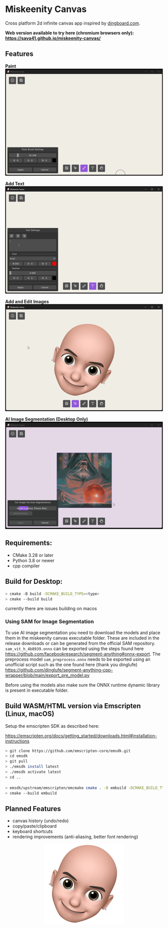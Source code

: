 # Miskeenity Canvas

Cross platform 2d infinite canvas app inspired by [dingboard.com](https://dingboard.com/).

**Web version available to try here (chromium browsers only): https://sava41.github.io/miskeenity-canvas/**

## Features

**Paint**
![Paint Feature Gif](./resources/images/paint.gif)

**Add Text**
![Text Feature Gif](./resources/images/text.gif)

**Add and Edit Images**
![Image Feature Gif](./resources/images/image.gif)

**AI Image Segmentation (Desktop Only)**
![Segmentation Feature Gif](./resources/images/ai.gif)

## Requirements:
- CMake 3.28 or later
- Python 3.8 or newer
- cpp compiler

## Build for Desktop:

```bash
> cmake -B build -DCMAKE_BUILD_TYPE=<type>
> cmake --build build
```

currently there are issues building on macos

### Using SAM for Image Segmentation

To use AI image segmentation you need to download the models and place them in the miskeenity canvas executable folder. These are included in the release downloads or can be generated from the official SAM repository. `sam_vit_h_4b8939.onnx` can be exported using the steps found here https://github.com/facebookresearch/segment-anything#onnx-export. The preprocess model `sam_preprocess.onnx` needs to be exported using an unofficial script such as the one found here (thank you dinglufe) https://github.com/dinglufe/segment-anything-cpp-wrapper/blob/main/export_pre_model.py

Before using the models also make sure the ONNX runtime dynamic library is present in executable folder.

## Build WASM/HTML version via Emscripten (Linux, macOS)

Setup the emscripten SDK as described here:

https://emscripten.org/docs/getting_started/downloads.html#installation-instructions

```bash
> git clone https://github.com/emscripten-core/emsdk.git
> cd emsdk
> git pull
> ./emsdk install latest
> ./emsdk activate latest
> cd ..

> emsdk/upstream/emscripten/emcmake cmake . -B embuild -DCMAKE_BUILD_TYPE=<type>
> cmake --build embuild
```

## Planned Features
- canvas history (undo/redo)
- copy/paste/clipboard
- keyboard shortcuts
- rendering improvements (anti-aliasing, better font rendering)

<p align="center">
	<img src="resources/textures/miskeen_256.png" height="256" alt="Miskeenity Canvas Logo (bald man)">
</p>

